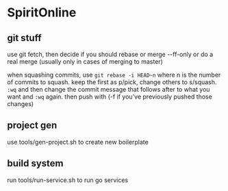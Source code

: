 # SpiritOnline

## git stuff

use git fetch, then decide if you should rebase or merge --ff-only or do a real merge (usually only in cases of merging to master)

when squashing commits, use `git rebase -i HEAD~n` where n is the number of commits to squash. keep the first as p/pick, change others to s/squash. `:wq` and then change the commit message that follows after to what you want and `:wq` again. then push with (-f if you've previously pushed those changes)

## project gen

use tools/gen-project.sh to create new boilerplate

## build system

run tools/run-service.sh to run go services
